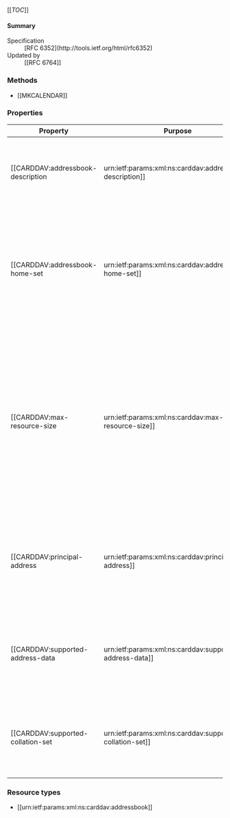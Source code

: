 <!-- --- title: RFC 6352: vCard Extensions to Web Distributed Authoring and Versioning (WebDAV)-->
[[_TOC_]]

<div id="summary-box" markdown="1">

<h4>Summary</h4>
<dl>
<dt>Specification</dt>
<dd markdown="1">[RFC 6352](http://tools.ietf.org/html/rfc6352)
</dd>
<dt>Updated by</dt>
<dd markdown="1">[[RFC 6764]]
</dd>
</dl>

</div>


### Methods

<!-- List of HTTP Methods defined by this RFC -->
* [[MKCALENDAR]]

### Properties

<!-- List of Properties defined by this RFC -->
| Property | Purpose | Value |
|----------|---------|-------|
| [[CARDDAV:addressbook-description|urn:ietf:params:xml:ns:carddav:addressbook-description]] | Provides a human-readable description of the address book collection. | Any text. |
| [[CARDDAV:addressbook-home-set|urn:ietf:params:xml:ns:carddav:addressbook-home-set]] | Identifies the URL of any WebDAV collections that contain address book collections owned by the associated principal resource. | 
| [[CARDDAV:max-resource-size|urn:ietf:params:xml:ns:carddav:max-resource-size]] | Provides a numeric value indicating the maximum size in octets of a resource that the server is willing to accept when an address object resource is stored in an address book collection. | Any text representing a numeric value. |
| [[CARDDAV:principal-address|urn:ietf:params:xml:ns:carddav:principal-address]] | Identifies the URL of an address object resource that corresponds to the user represented by the principal. | 
| [[CARDDAV:supported-address-data|urn:ietf:params:xml:ns:carddav:supported-address-data]] | Specifies what media types are allowed for address object resources in an address book collection. |
| [[CARDDAV:supported-collation-set|urn:ietf:params:xml:ns:carddav:supported-collation-set]] | Identifies the set of collations supported by the server for text matching operations. | 

### Resource types

* [[urn:ietf:params:xml:ns:carddav:addressbook]]

<!-- ### XML elements -->

<!-- List of other XML elements defined by this RFC -->
<!-- * [[namespace:name]] -->
